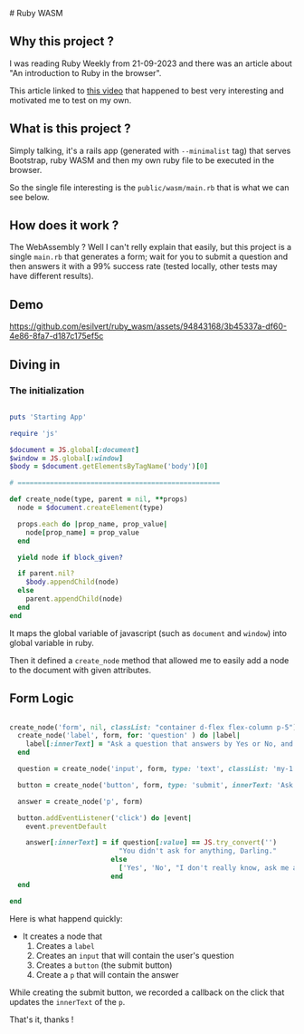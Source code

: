 # Ruby WASM

## Why this project ? 
I was reading Ruby Weekly from 21-09-2023 and there was an article about "An introduction to Ruby in the browser". 

This article linked to [this video](https://www.youtube.com/watch?v=4AdcfbI6A4c&ab_channel=montreal-rb) that happened to best very interesting and motivated me to test on my own. 

## What is this project ? 
Simply talking, it's a rails app (generated with `--minimalist` tag) that serves Bootstrap, ruby WASM and then my own ruby file to be executed in the browser. 

So the single file interesting is the `public/wasm/main.rb` that is what we can see below. 

## How does it work ? 

The WebAssembly ? Well I can't relly explain that easily, but this project is a single `main.rb` that generates a form; wait for you to submit a question and then answers it with a 99% success rate (tested locally, other tests may have different results).

## Demo


https://github.com/esilvert/ruby_wasm/assets/94843168/3b45337a-df60-4e86-8fa7-d187c175ef5c

## Diving in 
### The initialization 

```rb

puts 'Starting App'

require 'js'

$document = JS.global[:document]
$window = JS.global[:window]
$body = $document.getElementsByTagName('body')[0]

# ==================================================

def create_node(type, parent = nil, **props)
  node = $document.createElement(type)

  props.each do |prop_name, prop_value|
    node[prop_name] = prop_value
  end

  yield node if block_given?

  if parent.nil?
    $body.appendChild(node)
  else
    parent.appendChild(node)
  end
end

```
It maps the global variable of javascript (such as `document` and `window`) into global variable in ruby. 

Then it defined a `create_node` method that allowed me to easily add a node to the document with given attributes.

## Form Logic

```rb

create_node('form', nil, classList: "container d-flex flex-column p-5") do |form|
  create_node('label', form, for: 'question' ) do |label|
    label[:innerText] = "Ask a question that answers by Yes or No, and I'll tell you the future."
  end

  question = create_node('input', form, type: 'text', classList: 'my-1')

  button = create_node('button', form, type: 'submit', innerText: 'Ask')

  answer = create_node('p', form)

  button.addEventListener('click') do |event|
    event.preventDefault

    answer[:innerText] = if question[:value] == JS.try_convert('')
                           "You didn't ask for anything, Darling."
                         else
                           ['Yes', 'No', "I don't really know, ask me again ?"].sample
                         end
  end

end
```

Here is what happend quickly: 
- It creates a node that 
  1. Creates a `label`
  2. Creates an `input` that will contain the user's question
  3. Creates a `button` (the submit button)
  4. Create a `p` that will contain the answer
 
While creating the submit button, we recorded a callback on the click that updates the `innerText` of the `p`.

That's it, thanks !
